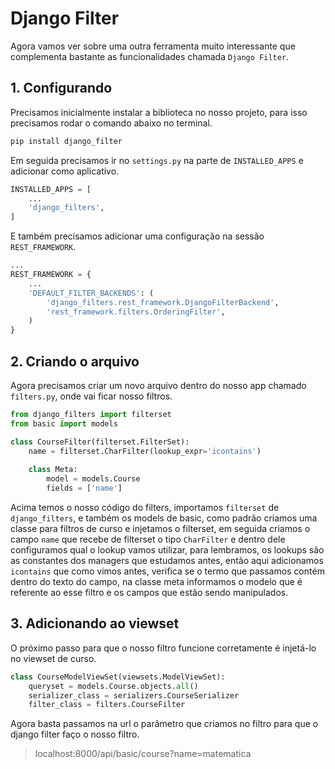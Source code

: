 # Django Filter

Agora vamos ver sobre uma outra ferramenta muito interessante que complementa bastante as funcionalidades chamada `Django Filter`.

## 1. Configurando

Precisamos inicialmente instalar a biblioteca no nosso projeto, para isso precisamos rodar o comando abaixo no terminal.

```sh
pip install django_filter
```
Em seguida precisamos ir no `settings.py` na parte de `INSTALLED_APPS` e adicionar como aplicativo.

```py
INSTALLED_APPS = [
    ...
    'django_filters',
]
```
E também precisamos adicionar uma configuração na sessão `REST_FRAMEWORK`.

```py
...
REST_FRAMEWORK = {
    ...
    'DEFAULT_FILTER_BACKENDS': (
        'django_filters.rest_framework.DjangoFilterBackend',
        'rest_framework.filters.OrderingFilter',
    )
}
```

## 2. Criando o arquivo

Agora precisamos criar um novo arquivo dentro do nosso app chamado `filters.py`, onde vai ficar nosso filtros.

```py
from django_filters import filterset
from basic import models

class CourseFilter(filterset.FilterSet):
    name = filterset.CharFilter(lookup_expr='icontains')
    
    class Meta:
        model = models.Course
        fields = ['name']
```
Acima temos o nosso código do filters, importamos `filterset` de `django_filters`, e também os models de basic, como padrão criamos uma classe para filtros de curso e injetamos o filterset, em seguida criamos o campo `name` que recebe de filterset o tipo `CharFilter` e dentro dele configuramos qual o lookup vamos utilizar, para lembramos, os lookups são as constantes dos managers que estudamos antes, então aqui adicionamos `icontains` que como vimos antes, verifica se o termo que passamos contém dentro do texto do campo, na classe meta informamos o modelo que é referente ao esse filtro e os campos que estão sendo manipulados.

## 3. Adicionando ao viewset

O próximo passo para que o nosso filtro funcione corretamente é injetá-lo no viewset de curso.

```py
class CourseModelViewSet(viewsets.ModelViewSet):
    queryset = models.Course.objects.all()
    serializer_class = serializers.CourseSerializer
    filter_class = filters.CourseFilter
```
Agora basta passamos na url o parâmetro que criamos no filtro para que o django filter faço o nosso filtro.

> localhost:8000/api/basic/course?name=matematica